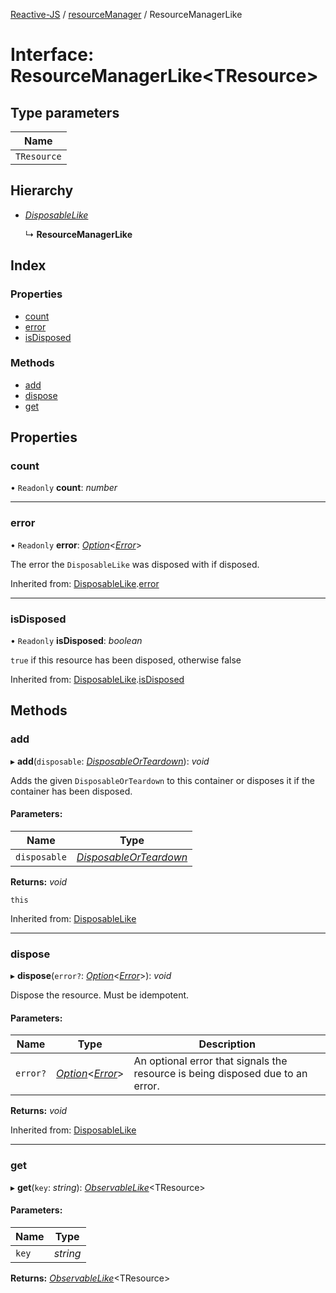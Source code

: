[Reactive-JS](../README.md) / [resourceManager](../modules/resourcemanager.md) / ResourceManagerLike

# Interface: ResourceManagerLike<TResource\>

## Type parameters

Name |
------ |
`TResource` |

## Hierarchy

* [*DisposableLike*](disposable.disposablelike.md)

  ↳ **ResourceManagerLike**

## Index

### Properties

* [count](resourcemanager.resourcemanagerlike.md#count)
* [error](resourcemanager.resourcemanagerlike.md#error)
* [isDisposed](resourcemanager.resourcemanagerlike.md#isdisposed)

### Methods

* [add](resourcemanager.resourcemanagerlike.md#add)
* [dispose](resourcemanager.resourcemanagerlike.md#dispose)
* [get](resourcemanager.resourcemanagerlike.md#get)

## Properties

### count

• `Readonly` **count**: *number*

___

### error

• `Readonly` **error**: [*Option*](../modules/option.md#option)<[*Error*](../modules/disposable.md#error)\>

The error the `DisposableLike` was disposed with if disposed.

Inherited from: [DisposableLike](disposable.disposablelike.md).[error](disposable.disposablelike.md#error)

___

### isDisposed

• `Readonly` **isDisposed**: *boolean*

`true` if this resource has been disposed, otherwise false

Inherited from: [DisposableLike](disposable.disposablelike.md).[isDisposed](disposable.disposablelike.md#isdisposed)

## Methods

### add

▸ **add**(`disposable`: [*DisposableOrTeardown*](../modules/disposable.md#disposableorteardown)): *void*

Adds the given `DisposableOrTeardown` to this container or disposes it if the container has been disposed.

#### Parameters:

Name | Type |
------ | ------ |
`disposable` | [*DisposableOrTeardown*](../modules/disposable.md#disposableorteardown) |

**Returns:** *void*

`this`

Inherited from: [DisposableLike](disposable.disposablelike.md)

___

### dispose

▸ **dispose**(`error?`: [*Option*](../modules/option.md#option)<[*Error*](../modules/disposable.md#error)\>): *void*

Dispose the resource. Must be idempotent.

#### Parameters:

Name | Type | Description |
------ | ------ | ------ |
`error?` | [*Option*](../modules/option.md#option)<[*Error*](../modules/disposable.md#error)\> | An optional error that signals the resource is being disposed due to an error.    |

**Returns:** *void*

Inherited from: [DisposableLike](disposable.disposablelike.md)

___

### get

▸ **get**(`key`: *string*): [*ObservableLike*](observable.observablelike.md)<TResource\>

#### Parameters:

Name | Type |
------ | ------ |
`key` | *string* |

**Returns:** [*ObservableLike*](observable.observablelike.md)<TResource\>
